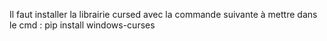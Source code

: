 Il faut installer la librairie cursed avec la commande suivante à mettre dans le cmd : pip install windows-curses
